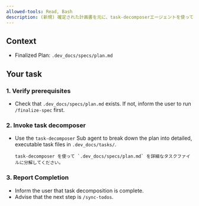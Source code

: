 ```yaml
---
allowed-tools: Read, Bash
description: (新規) 確定された計画書を元に、task-decomposerエージェントを使って詳細な実行タスクファイル群に分解します。
---
```


## Context
- Finalized Plan: `.dev_docs/specs/plan.md`

## Your task

### 1. Verify prerequisites
- Check that `.dev_docs/specs/plan.md` exists. If not, inform the user to run `/finalize-spec` first.

### 2. Invoke task decomposer
- Use the `task-decomposer` Sub agent to break down the plan into detailed, executable task files in `.dev_docs/tasks/`.
  ```
  task-decomposer を使って `.dev_docs/specs/plan.md` を詳細なタスクファイルに分解してください。
  ```

### 3. Report Completion
- Inform the user that task decomposition is complete.
- Advise that the next step is `/sync-todos`.